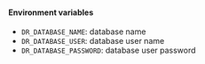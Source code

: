 #### Environment variables
* `DR_DATABASE_NAME`: database name  
* `DR_DATABASE_USER`: database user name  
* `DR_DATABASE_PASSWORD`: database user password 


